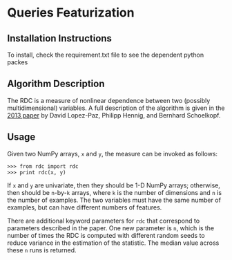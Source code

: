Queries Featurization
======================================


## Installation Instructions

To install, check the requirement.txt file to see the dependent python packes

## Algorithm Description

The RDC is a measure of nonlinear dependence between two (possibly
multidimensional) variables. A full description of the algorithm is given in
the [2013 paper](https://papers.nips.cc/paper/5138-the-randomized-dependence-coefficient.pdf)
by David Lopez-Paz, Philipp Hennig, and Bernhard Schoelkopf.

## Usage

Given two NumPy arrays, `x` and `y`, the measure can be invoked as follows:

    >>> from rdc import rdc
    >>> print rdc(x, y)

If `x` and `y` are univariate, then they should be 1-D NumPy arrays; otherwise,
then should be `n`-by-`k` arrays, where `k` is the number of dimensions and `n`
is the number of examples. The two variables must have the same number of
examples, but can have different numbers of features.

There are additional keyword parameters for `rdc` that correspond to parameters
described in the paper. One new parameter is `n`, which is the number of times
the RDC is computed with different random seeds to reduce variance in the
estimation of the statistic. The median value across these `n` runs is returned.

